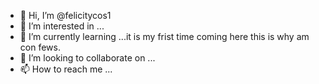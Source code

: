- 👋 Hi, I’m @felicitycos1
- 👀 I’m interested in ...
- 🌱 I’m currently learning ...it is my frist time coming here this is why am con fews.
- 💞️ I’m looking to collaborate on ...
- 📫 How to reach me ...

<!---
felicitycos1/felicitycos1 is a ✨ special ✨ repository because its `README.md` (this file) appears on your GitHub profile.
You can click the Preview link to take a look at your changes.
--->
